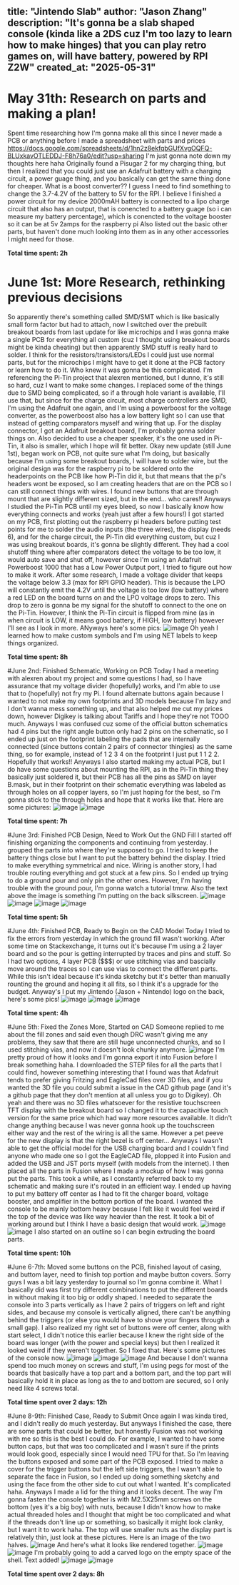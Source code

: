title: "Jintendo Slab"
author: "Jason Zhang"
description: "It's gonna be a slab shaped console (kinda like a 2DS cuz I'm too lazy to learn how to make hinges) that you can play retro games on, will have battery, powered by RPI Z2W"
created_at: "2025-05-31"
---
# May 31th: Research on parts and making a plan!
Spent time researching how I'm gonna make all this since I never made a PCB or anything before
I made a spreadsheet with parts and prices https://docs.google.com/spreadsheets/d/1hn2z8ekfqbGUfXvgOQFQ-BLUxkavOTLEDDJ-F8h76a0/edit?usp=sharing
I'm just gonna note down my thoughts here haha
Originally found a Pisugar 2 for my charging thing, but then I realized that you could just use an Adafruit battery with a charging circuit, a power guage thing, and you basically can get the same thing done for cheaper.
What is a boost converter?? I guess I need to find something to change the 3.7-4.2V of the battery to 5V for the RPI.
I believe I finished a power circuit for my device
2000mAH battery is connected to a lipo charge circuit that also has an output, that is conencted to a battery guage (so i can measure my battery percentage), which is conencted to the voltage booster so it can be at 5v 2amps for the raspberry pi
Also listed out the basic other parts, but haven't done much looking into them as in any other accessories I might need for those.

**Total time spent: 2h**

# June 1st: More Research, rethinking previous decisions
So apparently there's something called SMD/SMT which is like basically small form factor but had to attach, now I switched over the prebuilt breakout boards from last update for like microchips and I was gonna make a single PCB for everything all custom (cuz I thought using breakout boards might be kinda cheating) but then apparently SMD stuff is really hard to solder. I think for the resistors/transistors/LEDs I could just use normal parts, but for the microchips I might have to get it done at the PCB factory or learn how to do it.
Who knew it was gonna be this complicated. I'm referencing the Pi-Tin project that alexren mentioned, but I dunno, it's still so hard, cuz I want to make some changes.
I replaced some of the things due to SMD being complicated, so if a through hole variant is available, I'll use that, but since for the charge circuit, most charge controllers are SMD, I'm using the Adafruit one again, and I'm using a powerboost for the voltage converter, as the powerboost also has a low battery light so I can use that instead of getting comparators myself and wiring that up. For the display connector, I got an Adafruit breakout board, I'm probably gonna solder things on.
Also decided to use a cheaper speaker, it's the one used in Pi-Tin, it also is smaller, which I hope will fit better.
Okay new update (still June 1st), began work on PCB, not quite sure what I'm doing, but basically because I'm using some breakout boards, I will have to solder wire, but the original design was for the raspberry pi to be soldered onto the headerpoints on the PCB like how Pi-Tin did it, but that means that the pi's headers wont be exposed, so I am creating headers that are on the PCB so I can still connect things with wires.
I found new buttons that are through mount that are slightly different sized, but in the end... who cares!!
Anyways I studied the Pi-Tin PCB until my eyes bleed, so now I basically know how everything connects and works (yeah just after a few hours!)
I got started on my PCB, first plotting out the raspberry pi headers before putting test points for me to solder the audio inputs (the three wires), the display (needs 6), and for the charge circuit, the Pi-Tin did everything custom, but cuz I was using breakout boards, it's gonna be slightly different. They had a cool shutoff thing where after comparators detect the voltage to be too low, it would auto save and shut off, however since I'm using an Adafruit Powerboost 1000 that has a Low Power Output port, I tried to figure out how to make it work. After some research, I made a voltage divider that keeps the voltage below 3.3 (max for RPI GPIO header). This is because the LPO will constantly emit the 4.2V until the voltage is too low (low battery) where a red LED on the board turns on and the LPO voltage drops to zero. This drop to zero is gonna be my signal for the shutoff to connect to the one on the Pi-Tin. However, I think the Pi-Tin circuit is flipped from mine (as in when circuit is LOW, it means good battery, if HIGH, low battery) however I'll see as I look in more.
ANyways here's some pics:
![image](https://github.com/user-attachments/assets/b5d9c1d5-ce2b-43fd-9968-85bee993e3fa)
Oh yeah I learned how to make custom symbols and I'm using NET labels to keep things organized.

 **Total time spent: 8h**

 #June 2nd: Finished Schematic, Working on PCB 
Today I had a meeting with alexren about my project and some questions I had, so I have assurance that my voltage divider (hopefully) works, and I'm able to use that to (hopefully) not fry my Pi. I found alternate buttons again because I wanted to not make my own footprints and 3D models because I'm lazy and I don't wanna mess something up, and that also helped me cut my prices down, however Digikey is talking about Tariffs and I hope they're not TOOO much. Anyways I was confused cuz some of the official button schematics had 4 pins but the right angle button only had 2 pins on the schematic, so I ended up just on the footprint labeling the pads that are internally connected (since buttons contain 2 pairs of connector thingies) as the same thing, so for example, instead of 1 2 3 4 on the footprint I just put 1 1 2 2. Hopefully that works!!
Anyways I also started making my actual PCB, but I do have some questions about mounting the RPI, as in the Pi-Tin thing they basically just soldered it, but their PCB has all the pins as SMD on layer B.mask, but in their footprint on their schematic everything was labeled as through holes on all copper layers, so I'm just hoping for the best, so I'm gonna stick to the through holes and hope that it works like that. 
Here are some pictures:
![image](https://github.com/user-attachments/assets/371e4578-ce07-427f-b1dc-a8e1df776698)
![image](https://github.com/user-attachments/assets/b2e0fba2-8af2-41ff-a869-7d23d5031eb0)

**Total time spent: 7h**

#June 3rd: Finished PCB Design, Need to Work Out the GND Fill
I started off finishing organizing the components and continuing from yesterday. I grouped the parts into where they're supposed to go. I tried to keep the battery things close but I want to put the battery behind the display. I tried to make everything symmetrical and nice.
Wiring is another story, I had trouble routing everything and got stuck at a few pins. So I ended up trying to do a ground pour and only pin the other ones. However, I'm having trouble with the ground pour, I'm gonna watch a tutorial tmrw.
Also the text above the image is something I'm putting on the back silkscreen.
![image](https://github.com/user-attachments/assets/219475dc-8907-4619-80df-3e1e888901e3)
![image](https://github.com/user-attachments/assets/2c3ae544-410f-472c-83be-b1f0f48dac30)
![image](https://github.com/user-attachments/assets/2a266b66-c0a9-4242-b2c6-a25da8024865)
![image](https://github.com/user-attachments/assets/1ef929fb-7dd7-4b32-a635-f56bdce8944d)

**Total time spent: 5h**

#June 4th: Finished PCB, Ready to Begin on the CAD Model
Today I tried to fix the errors from yesterday in which the ground fill wasn't working. After some time on Stackexchange, it turns out it's because I'm using a 2 layer board and so the pour is getting interrupted by traces and pins and stuff. So I had two options, 4 layer PCB ($$$) or use stitching vias and bascially move around the traces so I can use vias to connect the different parts. While this isn't ideal because it's kinda sketchy but it's better than manually rounting the ground and hoping it all fits, so I think it's a upgrade for the budget.
Anyway's I put my Jintendo (Jason + Nintendo) logo on the back, here's some pics!
![image](https://github.com/user-attachments/assets/5441ba1e-72d8-4efa-82f9-25167c93894b)
![image](https://github.com/user-attachments/assets/97748030-a033-4c84-a70f-d21ecf72f82c)
![image](https://github.com/user-attachments/assets/35ca61a9-0940-4901-8d4a-6e238483d89e)

**Total time spent: 4h**

#June 5th: Fixed the Zones More, Started on CAD
Someone replied to me about the fill zones and said even though DRC wasn't giving me any problems, they saw that there are still huge unconnected chunks, and so I used stitching vias, and now it doesn't look chunky anymore.
![image](https://github.com/user-attachments/assets/fd5fc295-23bf-499b-883e-496a444cf66e)
I'm pretty proud of how it looks and I'm gonna export it into Fusion before I break something haha.
I downloaded the STEP files for all the parts that I could find, however something interesting that I found was that Adafruit tends to prefer giving Fritzing and EagleCad files over 3D files, and if you wanted the 3D file you could submit a issue in the CAD github page (and it's a github page that they don't mention at all unless you go to Digikey).
Oh yeah and there was no 3D files whatsoever for the resistive touchscreen TFT display with the breakout board so I changed it to the capacitive touch version for the same price which had way more resources available. It didn't change anything because I was never gonna hook up the touchscreen either way and the rest of the wiring is all the same.
However a pet peeve for the new display is that the right bezel is off center...
Anyways I wasn't able to get the official model for the USB charging board and I couldn't find anyone who made one so I got the EagleCAD file, plopped it into Fusion and added the USB and JST ports myself (with models from the internet). 
I then placed all the parts in Fusion where I made a mockup of how I was gonna put the parts. This took a while, as I constantly referred back to my schematic and making sure it's routed in an efficient way.
I ended up having to put my battery off center as I had to fit the charger board, voltage booster, and amplifier in the bottom portion of the board. I wanted the console to be mainly bottom heavy because I felt like it would feel weird if the top of the device was like way heavier than the rest.
It took a bit of working around but I think I have a basic design that would work. 
![image](https://github.com/user-attachments/assets/3de50bae-7316-48b1-9cb9-be33a61d33bd)
![image](https://github.com/user-attachments/assets/a2a30779-c4dd-4fb2-942a-685503c7c925)
I also started on an outline so I can begin extruding the board parts.

**Total time spent: 10h**

#June 6-7th: Moved some buttons on the PCB, finished layout of casing, and buttom layer, need to finish top portion and maybe button covers.
Sorry guys I was a bit lazy yesterday to journal so I'm gonna combine it.
What I basically did was first try different combinations to put the different boards in without making it too big or oddly shaped. I needed to separate the console into 3 parts vertically as I have 2 pairs of triggers on left and right sides, and because my console is vertically aligned, there can't be anything behind the triggers (or else you would have to shove your fingers through a small gap).
I also realized my right set of buttons were off center, along with start select, I didn't notice this earlier because I knew the right side of the board was longer (with the power and special keys) but then I realized it looked weird if they weren't together. So I fixed that.
Here's some pictures of the console now.
![image](https://github.com/user-attachments/assets/4263298a-d3cc-4c68-bd03-6276aa6fa60e)
![image](https://github.com/user-attachments/assets/936c14fa-7b44-4437-b5c7-de138ae1ba12)
![image](https://github.com/user-attachments/assets/0475fca5-c308-4790-9c4a-9ffc80052134)
And because I don't wanna spend too much money on screws and stuff, I'm using pegs for most of the boards that basically have a top part and a bottom part, and the top part will basically hold it in place as long as the to and bottom are secured, so I only need like 4 screws total.

**Total time spent over 2 days: 12h**

#June 8-9th: Finished Case, Ready to Submit
Once again I was kinda tired, and I didn't really do much yesterday. But anyways I finished the case, there are some parts that could be better, but honestly Fusion was not working with me so this is the best I could do. For example, I wanted to have some button caps, but that was too complicated and I wasn't sure if the prints would look good, especially since I would need TPU for that. So I'm leaving the buttons exposed and some part of the PCB exposed. I tried to make a cover for the trigger buttons but the left side triggers, the I wasn't able to separate the face in Fusion, so I ended up doing something sketchy and using the face from the other side to cut out what I wanted. It's complicated haha.
Anyways I made a lid for the thing and it looks decent. The way I'm gonna fasten the console together is with M2.5X25mm screws on the bottom (yes it's a big boy) with nuts, because I didn't know how to make actual threaded holes and I thought that might be too complicated and what if the threads don't line up or something, so basically it might look clanky, but I want it to work haha.
The top will use smaller nuts as the display part is relatively thin, just look at these pictures.
Here is an image of the two halves.
![image](https://github.com/user-attachments/assets/0ef2a2ad-327d-4fb5-a085-2055bde2942d)
And here's what it looks like rendered together.
![image](https://github.com/user-attachments/assets/a4924b1b-a704-4121-a03f-a9f8fffc7548)
![image](https://github.com/user-attachments/assets/4165f00a-34fa-4430-b13c-a984127049c2)
I'm probably going to add a carved logo on the empty space of the shell.
Text added!
![image](https://github.com/user-attachments/assets/442239de-d9a1-4a9e-af27-8833ce5ace86)
![image](https://github.com/user-attachments/assets/02dd081e-51e0-47b0-8712-141aabbf25af)

**Total time spent over 2 days: 8h**
